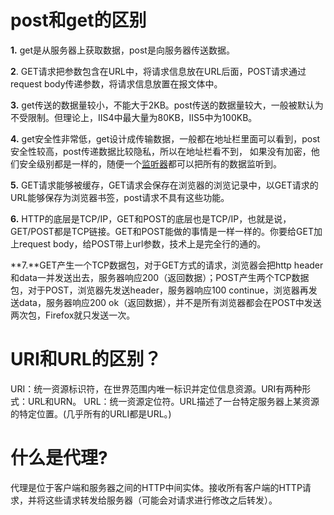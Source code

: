 # post和get的区别
**1.** get是从服务器上获取数据，post是向服务器传送数据。

**2**. GET请求把参数包含在URL中，将请求信息放在URL后面，POST请求通过request body传递参数，将请求信息放置在报文体中。

**3.** get传送的数据量较小，不能大于2KB。post传送的数据量较大，一般被默认为不受限制。但理论上，IIS4中最大量为80KB，IIS5中为100KB。

**4.** get安全性非常低，get设计成传输数据，一般都在地址栏里面可以看到，post安全性较高，post传递数据比较隐私，所以在地址栏看不到， 如果没有加密，他们安全级别都是一样的，随便一个[监听器](https://www.baidu.com/s?wd=%E7%9B%91%E5%90%AC%E5%99%A8&tn=24004469_oem_dg&rsv_dl=gh_pl_sl_csd)都可以把所有的数据监听到。

**5.** GET请求能够被缓存，GET请求会保存在浏览器的浏览记录中，以GET请求的URL能够保存为浏览器书签，post请求不具有这些功能。

**6.** HTTP的底层是TCP/IP，GET和POST的底层也是TCP/IP，也就是说，GET/POST都是TCP链接。GET和POST能做的事情是一样一样的。你要给GET加上request body，给POST带上url参数，技术上是完全行的通的。

**7.**GET产生一个TCP数据包，对于GET方式的请求，浏览器会把http header和data一并发送出去，服务器响应200（返回数据）；POST产生两个TCP数据包，对于POST，浏览器先发送header，服务器响应100 continue，浏览器再发送data，服务器响应200 ok（返回数据），并不是所有浏览器都会在POST中发送两次包，Firefox就只发送一次。

# URI和URL的区别？ 
URI：统一资源标识符，在世界范围内唯一标识并定位信息资源。URI有两种形式：URL和URN。 
URL：统一资源定位符。URL描述了一台特定服务器上某资源的特定位置。(几乎所有的URLI都是URL。) 
# 什么是代理? 
代理是位于客户端和服务器之间的HTTP中间实体。接收所有客户端的HTTP请求，并将这些请求转发给服务器（可能会对请求进行修改之后转发）。 